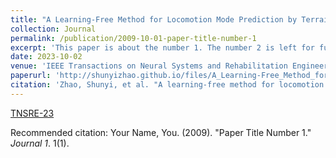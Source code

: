 ```yaml
---
title: "A Learning-Free Method for Locomotion Mode Prediction by Terrain Reconstruction and Visual-Inertial Odometry"
collection: Journal
permalink: /publication/2009-10-01-paper-title-number-1
excerpt: 'This paper is about the number 1. The number 2 is left for future work.'
date: 2023-10-02
venue: 'IEEE Transactions on Neural Systems and Rehabilitation Engineering'
paperurl: 'http://shunyizhao.github.io/files/A_Learning-Free_Method_for_Locomotion_Mode_Prediction_by_Terrain_Reconstruction_and_Visual-Inertial_Odometry.pdf'
citation: 'Zhao, Shunyi, et al. "A learning-free method for locomotion mode prediction by terrain reconstruction and visual-inertial odometry." IEEE Transactions on Neural Systems and Rehabilitation Engineering 31 (2023): 3895-3905.'
---
```


[TNSRE-23](http://shunyizhao.github.io/files/A_Learning-Free_Method_for_Locomotion_Mode_Prediction_by_Terrain_Reconstruction_and_Visual-Inertial_Odometry.pdf)

Recommended citation: Your Name, You. (2009). "Paper Title Number 1." <i>Journal 1</i>. 1(1).